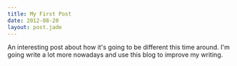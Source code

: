 ```yaml
---
title: My First Post
date: 2012-08-20
layout: post.jade
---
```


An interesting post about how it's going to be different this time around. I'm going write a lot more nowadays and use this blog to improve my writing.
